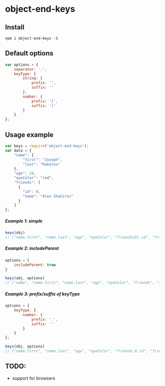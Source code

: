# object-end-keys

## Install

`npm i object-end-keys -S`

## Default options
```js
var options = {
    separator: '.',
    keyType: {
        string: {
            prefix: '',
            suffix: ''
        },
        number: {
            prefix: '[',
            suffix: ']'
        }
    }
};
```

## Usage example
```js
var keys = require('object-end-keys');
var data = {
    "name": {
        "first": "Joseph",
        "last": "Raketov"
    },
    "age": 24,
    "eyeColor": "red",
    "friends": [
      {
        "id": 0,
        "name": "Alex Shakirov"
      }
    ]
};
```

##### Example 1: simple
```js
keys(obj)
// ["name.first", "name.last", "age", "eyeColor", "friends[0].id", "friends[0].name"]
```
##### Example 2: includeParent
```js
options = {
    includeParent: true
}

keys(obj, options)
// ["name", "name.first", "name.last", "age", "eyeColor", "friends", "friends[0]", "friends[0].id", "friends[0].name"]
```

##### Example 3: prefix/suffix of keyType
```js
options = {
    keyType: {
        number: {
            prefix: '.',
            suffix: ''
        }
    }
};

keys(obj, options)
// ["name.first", "name.last", "age", "eyeColor", "friends.0.id", "friends.0.name"]
```

## TODO:
- support for browsers